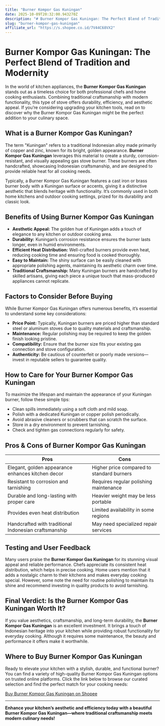 ```yaml
---
title: "Burner Kompor Gas Kuningan"
date: 2025-10-09T20:32:00.943270Z
description: "# Burner Kompor Gas Kuningan: The Perfect Blend of Tradition and Modernity..."
slug: "burner-kompor-gas-kuningan"
affiliate_url: "https://s.shopee.co.id/7V44C68VX2"
---
```

# Burner Kompor Gas Kuningan: The Perfect Blend of Tradition and Modernity

In the world of kitchen appliances, the **Burner Kompor Gas Kuningan** stands out as a timeless choice for both professional chefs and home cooking enthusiasts. Combining traditional craftsmanship with modern functionality, this type of stove offers durability, efficiency, and aesthetic appeal. If you’re considering upgrading your kitchen tools, read on to discover why the Burner Kompor Gas Kuningan might be the perfect addition to your culinary space.

## What is a Burner Kompor Gas Kuningan?

The term "Kuningan" refers to a traditional Indonesian alloy made primarily of copper and zinc, known for its bright, golden appearance. **Burner Kompor Gas Kuningan** leverages this material to create a sturdy, corrosion-resistant, and visually appealing gas stove burner. These burners are often handcrafted, showcasing Indonesian craftsmanship, and are designed to provide reliable heat for all cooking needs.

Typically, a Burner Kompor Gas Kuningan features a cast iron or brass burner body with a Kuningan surface or accents, giving it a distinctive aesthetic that blends heritage with functionality. It’s commonly used in both home kitchens and outdoor cooking settings, prized for its durability and classic look.

## Benefits of Using Burner Kompor Gas Kuningan

- **Aesthetic Appeal:** The golden hue of Kuningan adds a touch of elegance to any kitchen or outdoor cooking area.
- **Durability:** Kuningan’s corrosion resistance ensures the burner lasts longer, even in humid environments.
- **Efficient Heat Distribution:** Well-crafted burners provide even heat, reducing cooking time and ensuring food is cooked thoroughly.
- **Easy to Maintain:** The shiny surface can be easily cleaned with appropriate polishing agents, maintaining its aesthetic charm over time.
- **Traditional Craftsmanship:** Many Kuningan burners are handcrafted by skilled artisans, giving each piece a unique touch that mass-produced appliances cannot replicate.

## Factors to Consider Before Buying

While Burner Kompor Gas Kuningan offers numerous benefits, it’s essential to understand some key considerations:

- **Price Point:** Typically, Kuningan burners are priced higher than standard steel or aluminum stoves due to quality materials and craftsmanship.
- **Maintenance:** Regular polishing may be required to keep the golden finish looking pristine.
- **Compatibility:** Ensure that the burner size fits your existing gas connection and stove configuration.
- **Authenticity:** Be cautious of counterfeit or poorly made versions—invest in reputable sellers to guarantee quality.

## How to Care for Your Burner Kompor Gas Kuningan

To maximize the lifespan and maintain the appearance of your Kuningan burner, follow these simple tips:

- Clean spills immediately using a soft cloth and mild soap.
- Polish with a dedicated Kuningan or copper polish periodically.
- Avoid abrasive cleaners or scrubbers that can scratch the surface.
- Store in a dry environment to prevent tarnishing.
- Check and tighten gas connections regularly for safety.

## Pros & Cons of Burner Kompor Gas Kuningan

| **Pros** | **Cons** |
|---|---|
| Elegant, golden appearance enhances kitchen decor | Higher price compared to standard burners |
| Resistant to corrosion and tarnishing | Requires regular polishing maintenance |
| Durable and long-lasting with proper care | Heavier weight may be less portable |
| Provides even heat distribution | Limited availability in some regions |
| Handcrafted with traditional Indonesian craftsmanship | May need specialized repair services |

## Testing and User Feedback

Many users praise the **Burner Kompor Gas Kuningan** for its stunning visual appeal and reliable performance. Chefs appreciate its consistent heat distribution, which helps in precise cooking. Home users mention that it adds a nostalgic charm to their kitchens and makes everyday cooking special. However, some note the need for routine polishing to maintain its shine and recommend investing in quality products to avoid tarnishing.

## Final Verdict: Is the Burner Kompor Gas Kuningan Worth It?

If you value aesthetics, craftsmanship, and long-term durability, the **Burner Kompor Gas Kuningan** is an excellent investment. It brings a touch of Indonesian heritage into your kitchen while providing robust functionality for everyday cooking. Although it requires some maintenance, the beauty and performance it offers make it worthwhile.

## Where to Buy Burner Kompor Gas Kuningan

Ready to elevate your kitchen with a stylish, durable, and functional burner? You can find a variety of high-quality Burner Kompor Gas Kuningan options on trusted online platforms. Click the link below to browse our curated selection and find the perfect match for your cooking needs:

[Buy Burner Kompor Gas Kuningan on Shopee](https://s.shopee.co.id/7V44C68VX2)

---

**Enhance your kitchen’s aesthetic and efficiency today with a beautiful Burner Kompor Gas Kuningan—where traditional craftsmanship meets modern culinary needs!**
